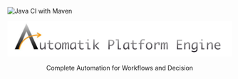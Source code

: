 ![Java CI with Maven](https://github.com/automatik-platform/automatik-platform-engine/workflows/Java%20CI%20with%20Maven/badge.svg)

<p align="center">
<img src="img/automatik-platform-engine.png" width="800px" alt="Automatik Platform Engine"/>
</p>

<p align="center">
    Complete Automation for Workflows and Decision
</p>

